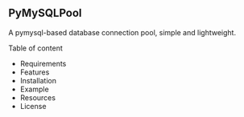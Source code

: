 ## PyMySQLPool

A pymysql-based database connection pool, simple and lightweight.

Table of content

- Requirements
- Features
- Installation
- Example
- Resources
- License

